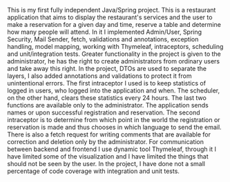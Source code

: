 This is my first fully independent Java/Spring project. This is a restaurant application that aims to display the restaurant's services and the user to make a reservation for a given day and time, reserve a table and determine how many people will attend. In it I implemented Admin/User, Spring Security, Mail Sender, fetch, validations and annotations, exception handling, model mapping, working with Thymeleaf, intraceptors, scheduling and unit/integration tests.
Greater functionality in the project is given to the administrator, he has the right to create administrators from ordinary users and take away this right. In the project, DTOs are used to separate the layers, I also added annotations and validations to protect it from unintentional errors. The first intraceptor I used is to keep statistics of logged in users, who logged into the application and when. The scheduler, on the other hand, clears these statistics every 24 hours. The last two functions are available only to the administrator. The application sends names or upon successful registration and reservation. The second intraceptor is to determine from which point in the world the registration or reservation is made and thus chooses in which language to send the email. There is also a fetch request for writing comments that are available for correction and deletion only by the administrator. For communication between backend and frontend I use dynamic tool Thymeleaf, through it I have limited some of the visualization and I have limited the things that should not be seen by the user. In the project, I have done not a small percentage of code coverage with integration and unit tests.
